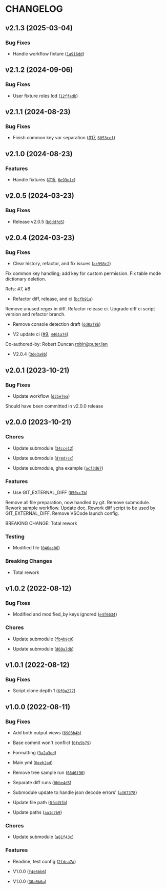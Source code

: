 # CHANGELOG


## v2.1.3 (2025-03-04)

### Bug Fixes

- Handle workflow fixture
  ([`1a916dd`](https://github.com/robproject/fsjd/commit/1a916dd7f1c9321caa0eaf23f4b6efb5c4b306fb))


## v2.1.2 (2024-09-06)

### Bug Fixes

- User fixture roles lod
  ([`12ffadb`](https://github.com/robproject/fsjd/commit/12ffadb25850196e2ea78117fb7e4f92f33cfe89))


## v2.1.1 (2024-08-23)

### Bug Fixes

- Finish common key var separation ([#17](https://github.com/robproject/fsjd/pull/17),
  [`6053cef`](https://github.com/robproject/fsjd/commit/6053cef15965f4d638a2090b9897a36560455940))


## v2.1.0 (2024-08-23)

### Features

- Handle fixtures ([#15](https://github.com/robproject/fsjd/pull/15),
  [`6e93e1c`](https://github.com/robproject/fsjd/commit/6e93e1c0d288a79ef05c2f5fc708a62b48032afd))


## v2.0.5 (2024-03-23)

### Bug Fixes

- Release v2.0.5
  ([`b0ddfd5`](https://github.com/robproject/fsjd/commit/b0ddfd5201b684de4244e83544dc20e54a0b2b8f))


## v2.0.4 (2024-03-23)

### Bug Fixes

- Clear history, refactor, and fix issues
  ([`ac998c2`](https://github.com/robproject/fsjd/commit/ac998c24b5e4f2c6971acc4f979575afb8503fc9))

Fix common key handling; add key for custom permission. Fix table mode dictionary deletion.

Refs: #7, #8

- Refactor diff, release, and ci
  ([`bcfb91a`](https://github.com/robproject/fsjd/commit/bcfb91a12be4b32dedd815b41e88ccecd39187da))

Remove unused regex in diff. Refactor release ci. Upgrade diff ci script version and refactor
  branch.

- Remove console detection draft
  ([`dd8af8b`](https://github.com/robproject/fsjd/commit/dd8af8bdfb366a1af9761b161057e92ec262a26a))

- V2 update ci ([#9](https://github.com/robproject/fsjd/pull/9),
  [`4461a74`](https://github.com/robproject/fsjd/commit/4461a7498ca10f323e217781697ad544ffb5878b))

Co-authored-by: Robert Duncan <robir@puter.lan>

- V2.0.4
  ([`3de3a9b`](https://github.com/robproject/fsjd/commit/3de3a9b056e60df2b877473bddaad0ad1b9240fe))


## v2.0.1 (2023-10-21)

### Bug Fixes

- Update workflow
  ([`d35e7ea`](https://github.com/robproject/fsjd/commit/d35e7eae925655ef65dafd678356bc6db3f5ed02))

Should have been committed in v2.0.0 release


## v2.0.0 (2023-10-21)

### Chores

- Update submodule
  ([`34cce12`](https://github.com/robproject/fsjd/commit/34cce1241a4d146ae729bc01b756fb12ece5d089))

- Update submodule
  ([`d78d7cc`](https://github.com/robproject/fsjd/commit/d78d7ccc0967d9e902d5b416cdcea72d2aa0c506))

- Update submodule, gha example
  ([`acf3d67`](https://github.com/robproject/fsjd/commit/acf3d67e0231ca8ac99125b0bd2bf7d6a651c966))

### Features

- Use GIT_EXTERNAL_DIFF
  ([`850cc7b`](https://github.com/robproject/fsjd/commit/850cc7b5a9cf92b3f0bbe8e89667d9cc4cb2979b))

Remove all file preparation, now handled by git. Remove submodule. Rework sample workflow. Update
  doc. Rework diff script to be used by GIT_EXTERNAL_DIFF. Remove VSCode launch config.

BREAKING CHANGE: Total rework

### Testing

- Modified file
  ([`046ae06`](https://github.com/robproject/fsjd/commit/046ae068afe1df27291634c54cc6e516c7734e05))

### Breaking Changes

- Total rework


## v1.0.2 (2022-08-12)

### Bug Fixes

- Modified and modified_by keys ignored
  ([`e4f6634`](https://github.com/robproject/fsjd/commit/e4f66341c4e56395f31bf9f81bd28bc90a0b6e63))

### Chores

- Update submodule
  ([`fb4b9c0`](https://github.com/robproject/fsjd/commit/fb4b9c0fe2f2363c148df68be3e049681e89e171))

- Update submodule
  ([`d69a7db`](https://github.com/robproject/fsjd/commit/d69a7db5505204f7915b646c038c6313537283a9))


## v1.0.1 (2022-08-12)

### Bug Fixes

- Script clone depth 1
  ([`6f0a277`](https://github.com/robproject/fsjd/commit/6f0a277dd5ba4d6e584f756e29fdc989ea214b80))


## v1.0.0 (2022-08-11)

### Bug Fixes

- Add both output views
  ([`6903b4b`](https://github.com/robproject/fsjd/commit/6903b4bbc024adcf7b685bda513311454baee2f3))

- Base commit won't conflict
  ([`0fe5b79`](https://github.com/robproject/fsjd/commit/0fe5b79b76c270680f592a0ff7ad2fb9e54a64b2))

- Formatting
  ([`3a2a3ed`](https://github.com/robproject/fsjd/commit/3a2a3ed74bbba9799ba4ffe006d706602febcddc))

- Main.yml
  ([`0eeb2ad`](https://github.com/robproject/fsjd/commit/0eeb2adb12542067221482e0d05a17f1601e7a7b))

- Remove tree sample run
  ([`6646f96`](https://github.com/robproject/fsjd/commit/6646f968f1c8e34df2c156e1b5838792f9a3047d))

- Separate diff runs
  ([`0bbe4d5`](https://github.com/robproject/fsjd/commit/0bbe4d5353c11616526b79bc16e7b12256b4c28e))

- Submodule update to handle json decode errors'
  ([`a367378`](https://github.com/robproject/fsjd/commit/a367378295b481f0155fecd0019fd2f5ec15f240))

- Update file path
  ([`0fdd3fb`](https://github.com/robproject/fsjd/commit/0fdd3fb7d3656f79d0746b3feb686b85576b2e01))

- Update paths
  ([`aa1c7b9`](https://github.com/robproject/fsjd/commit/aa1c7b903ee452d3beff097bcac736451897024a))

### Chores

- Update submodule
  ([`a81f43c`](https://github.com/robproject/fsjd/commit/a81f43cfbc9a62b3fa88a7c410461eb35f1eb18b))

### Features

- Readme, test config
  ([`2fdca7a`](https://github.com/robproject/fsjd/commit/2fdca7a586f43ed829725391adab172689b41c00))

- V1.0.0
  ([`f4e6bb6`](https://github.com/robproject/fsjd/commit/f4e6bb69d6f6e83cd04000c2b720ff36ae6f37af))

- V1.0.0
  ([`30a0b6a`](https://github.com/robproject/fsjd/commit/30a0b6a3aabad494fe8f494455f6fc77b0a2ee07))
